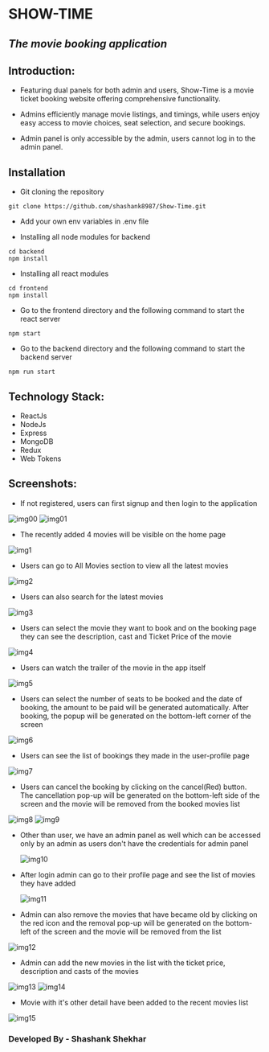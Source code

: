 # SHOW-TIME
## _The movie booking application_




## Introduction:
- Featuring dual panels for both admin and users, Show-Time is a movie ticket booking website offering comprehensive functionality. 

- Admins efficiently manage movie listings, and timings, while users enjoy easy access to movie choices, seat selection, and secure bookings.

- Admin panel is only accessible by the admin, users cannot log in to the admin panel.

## Installation

- Git cloning the repository
```
git clone https://github.com/shashank8987/Show-Time.git
```
- Add your own env variables in .env file

- Installing all node modules for backend
```
cd backend
npm install
```
- Installing all react modules
```
cd frontend
npm install
```
- Go to the frontend directory and the following command to start the react server
```
npm start
```
- Go to the backend directory and the following command to start the backend server
```
npm run start
```

## Technology Stack:

- ReactJs
- NodeJs
- Express
- MongoDB
- Redux
- Web Tokens

## Screenshots:

- If not registered, users can first signup and then login to the application

![img00](./images/p17.png)
![img01](./images/p18.png)

- The recently added 4 movies will be visible on the home page

![img1](./images/p1.png)

- Users can go to All Movies section to view all the latest movies

![img2](./images/p2.png)

- Users can also search for the latest movies

![img3](./images/p3.png)

- Users can select the movie they want to book and on the booking page they can see the description, cast and Ticket Price of the movie

![img4](./images/p4.png)

- Users can watch the trailer of the movie in the app itself

![img5](./images/p5.png)

- Users can select the number of seats to be booked and the date of booking, the amount to be paid will be generated automatically. After booking, the popup will be generated on the bottom-left corner of the screen

![img6](./images/p14.png)

- Users can see the list of bookings they made in the user-profile page

![img7](./images/p13.png)

- Users can cancel the booking by clicking on the cancel(Red) button. The cancellation pop-up will be generated on the bottom-left side of the screen and the movie will be removed from the booked movies list

![img8](./images/p15.png)
![img9](./images/p16.png)

- Other than user, we have an admin panel as well which can be accessed only by an admin as users don't have the credentials for admin panel

    ![img10](./images/p6.png)

- After login admin can go to their profile page and see the list of movies they have added

    ![img11](./images/p7.png)

- Admin can also remove the movies that have became old by clicking on the red icon and the removal pop-up will be generated on the bottom-left of the screen and the movie will be removed from the list

![img12](./images/p8.png)

- Admin can add the new movies in the list with the ticket price, description and casts of the movies

![img13](./images/p9.png)
![img14](./images/p10.png)

- Movie with it's other detail have been added to the recent movies list

![img15](./images/p12.png)

### Developed By - Shashank Shekhar






